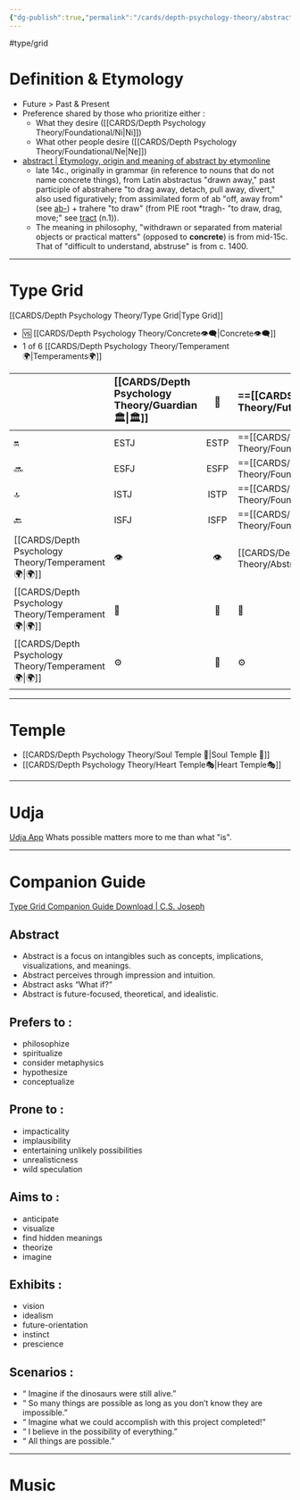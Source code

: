 ```yaml
---
{"dg-publish":true,"permalink":"/cards/depth-psychology-theory/abstract/","created":"2023-01-01T13:12:17.828+01:00","updated":"2023-05-02T19:34:13.646+02:00"}
---
```


#type/grid 
# Definition & Etymology 
- Future > Past & Present 
- Preference shared by those who prioritize either : 
	- What they desire ([[CARDS/Depth Psychology Theory/Foundational/Ni\|Ni]])
	- What other people desire ([[CARDS/Depth Psychology Theory/Foundational/Ne\|Ne]])
- [abstract | Etymology, origin and meaning of abstract by etymonline](https://www.etymonline.com/word/abstract?ref=etymonline_crossreference#etymonline_v_90)
	- late 14c., originally in grammar (in reference to nouns that do not name concrete things), from Latin abstractus "drawn away," past participle of abstrahere "to drag away, detach, pull away, divert," also used figuratively; from assimilated form of ab "off, away from" (see [ab-](https://www.etymonline.com/word/ab-?ref=etymonline_crossreference "Etymology, meaning and definition of ab- ")) + trahere "to draw" (from PIE root *tragh- "to draw, drag, move;" see [tract](https://www.etymonline.com/word/tract?ref=etymonline_crossreference#etymonline_v_16846 "Etymology, meaning and definition of tract ") (n.1)).
	- The meaning in philosophy, "withdrawn or separated from material objects or practical matters" (opposed to **concrete**) is from mid-15c. That of "difficult to understand, abstruse" is from c. 1400.
---
# Type Grid 
[[CARDS/Depth Psychology Theory/Type Grid\|Type Grid]]
- 🆚 [[CARDS/Depth Psychology Theory/Concrete👁️‍🗨️\|Concrete👁️‍🗨️]] 
- 1 of 6 [[CARDS/Depth Psychology Theory/Temperament🌍\|Temperaments🌍]] 

|                      | <font size="4"> [[CARDS/Depth Psychology Theory/Guardian 🏛️\|🏛️]]</font>   |  <font size="4"> 🧰</font>   | <font size="4"> ==[[CARDS/Depth Psychology Theory/Future-Thinker 🔮\|🔮]]==</font> | <font size="4"> ==[[CARDS/Depth Psychology Theory/Idealist🦄\|🦄]]==</font>    | [[CARDS/Depth Psychology Theory/Interaction Style💬\|💬]]                      |   [[CARDS/Depth Psychology Theory/Interaction Style💬\|💬]]                           |   [[CARDS/Depth Psychology Theory/Interaction Style💬\|💬]]                    |
|:-------------------- |:--------------------- |:---------------------:|:------------------------- |:--------------------- |:--------------------- |:-------------------------- |:--------------------- |
| 🔛  |  ESTJ               |        ESTP         |  ==[[CARDS/Depth Psychology Theory/Foundational/ENTJ\|ENTJ]]==| ==[[CARDS/Depth Psychology Theory/Foundational/ENFJ\|ENFJ]]==| ➡️      | 👋       | 🏆     |
| 🔜    |ESFJ             |     ESFP       | ==[[CARDS/Depth Psychology Theory/Foundational/ENTP\|ENTP]]==| ==[[CARDS/Depth Psychology Theory/Foundational/ENFP\|ENFP]]==| ↪️ | 👋       | 🏃‍♂️ |
| 🔝  | ISTJ            |      ISTP    | ==[[CARDS/Depth Psychology Theory/Foundational/INTJ\|INTJ]]==| ==[[CARDS/Depth Psychology Theory/Foundational/INFJ\|INFJ]]==| ➡️      | 🧘‍♂️ | 🏃‍♂️ | 🔙 | 
|  🔙  |  ISFJ             |        ISFP     |  ==[[CARDS/Depth Psychology Theory/Foundational/INTP\|INTP]]==|  ==[[CARDS/Depth Psychology Theory/Foundational/INFP\|INFP]]==               | ↪️ |  🧘‍♂️  | 🏆     |
|  [[CARDS/Depth Psychology Theory/Temperament🌍\|🌍]]                     | 👁️ | 👁️ | [[CARDS/Depth Psychology Theory/Abstract🧲\|🧲]]        | [[CARDS/Depth Psychology Theory/Abstract🧲\|🧲]]    |                       |                            |                       |
|  [[CARDS/Depth Psychology Theory/Temperament🌍\|🌍]]                     | 🐜 |  🦊  | 🦊       | 🐜 |                       |                            |                       |
|  [[CARDS/Depth Psychology Theory/Temperament🌍\|🌍]]                     | ⚙️  |  👀   | ⚙️      | 👀   |                       |                            |                       |

---
# Temple 
- [[CARDS/Depth Psychology Theory/Soul Temple 👥\|Soul Temple 👥]] 
- [[CARDS/Depth Psychology Theory/Heart Temple🎭\|Heart Temple🎭]] 

---
# Udja
[Udja App](https://www.udja.app/#/)
Whats possible matters more to me than what "is".

---
# Companion Guide 
[Type Grid Companion Guide Download | C.S. Joseph](https://csjoseph.life/type-grid-companion-guide-download/)
## Abstract 
-	Abstract is a focus on intangibles such as concepts, implications, visualizations, and meanings.
-	Abstract perceives through impression and intuition. 
-	Abstract asks “What if?” 
-	Abstract is future-focused, theoretical, and idealistic.

## **Prefers to :** 
-	philosophize
-	spiritualize
-	consider metaphysics
-	hypothesize
-	conceptualize

## **Prone to :**
-	impacticality
-	implausibility
-	entertaining unlikely possibilities
-	unrealisticness
-	wild speculation

## **Aims to :**
-	anticipate
-	visualize
-	find hidden meanings
-	theorize
-	imagine

## **Exhibits :**
-	vision
-	idealism
-	future-orientation
-	instinct
-	prescience

## **Scenarios :**
-	“ Imagine if the dinosaurs were still alive.”
-	“ So many things are possible as long as you don’t know they are impossible.”
-	“ Imagine what we could accomplish with this project completed!”
-	“ I believe in the possibility of everything.”
-	“ All things are possible.”
---
# Music

